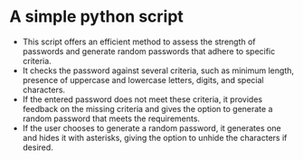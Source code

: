 # A simple python script
- This script offers an efficient method to assess the strength of passwords and generate random passwords that adhere to specific criteria.
- It checks the password against several criteria, such as minimum length, presence of uppercase and lowercase letters, digits, and special characters.
- If the entered password does not meet these criteria, it provides feedback on the missing criteria and gives the option to generate a random password that meets the requirements.
- If the user chooses to generate a random password, it generates one and hides it with asterisks, giving the option to unhide the characters if desired.
